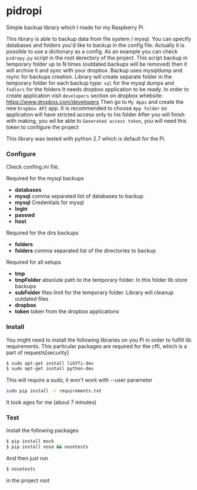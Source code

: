 # pidropi

Simple backup library which I made for my Raspberry Pi

This library is able to backup data from file system / mysql.
You can specify databases and folders you'd like to backup in the config file.
Actually it is possible to use a dictionary as a config.
As an example you can check `pidropy.py` script in the root derectory of the project.
This script backup in temporary folder up to N times (outdated backups will be removed) 
then it will archive it and sync with your dropbox. 
Backup uses mysqldump and rsync for backups creation.
Library will create separate folder in the temporary folder for each backup type: `sql` for the mysql dumps and `fodlers` for the folders
It needs dropbox application to be ready. In order to create application visit `developers` section on dropbox whebsite:
https://www.dropbox.com/developers
Then go to `My Apps` and create the new `Dropbox API` app. It is recommended to choose `App folder` so application will have stricted access only to his folder
After you will finish with making, you wil be able to `Generated access token`, you will need this token to configure the project

This library was tested with python 2.7 which is default for the Pi.

### Configure ###

Check confing.ini file.

Required for the mysql backups
- **databases**
 - **mysql** comma separated list of databases to backup
- **mysql** Credentials for mysql
 - **login**  
 - **passwd**
 - **host**

Required for the dirs backups
- **folders**
 - **folders** comma separated list of the directories to backup

Required for all setups
- **tmp**
 - **tmpFolder** absolute path to the temporary folder. In this folder lib store backups
 - **subFolder** files limit for the temporary folder. Library will cleanup outdated files
- **dropbox**
 - **token** token from the dropbox applications

### Install ###

You might need to install the following libraries on you Pi in order to fulfill lib requirements.
This particular packages are required for the cffi, which is a part of requests[security]
```bash
$ sudo apt-get install libffi-dev
$ sudo apt-get install python-dev
```

This will require a sudo, it won't work with --user parameter
```bash
sudo pip install -r requirements.txt
```
It took ages for me (about 7 minutes)

### Test ###

Install the following packages
```bash
$ pip install mock
$ pip install nose && nosetests
```
And then just run 
```bash
$ nosetests
```
in the project root